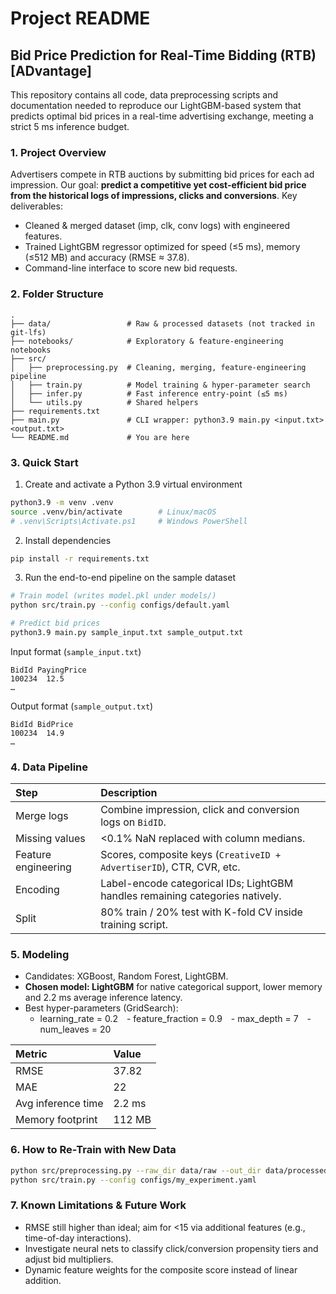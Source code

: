 # Project README

## Bid Price Prediction for Real-Time Bidding (RTB) [ADvantage]

This repository contains all code, data preprocessing scripts and documentation needed to reproduce our LightGBM-based system that predicts optimal bid prices in a real-time advertising exchange, meeting a strict 5 ms inference budget.

### 1. Project Overview

Advertisers compete in RTB auctions by submitting bid prices for each ad impression.
Our goal: **predict a competitive yet cost-efficient bid price from the historical logs of impressions, clicks and conversions**.
Key deliverables:

- Cleaned \& merged dataset (imp, clk, conv logs) with engineered features.
- Trained LightGBM regressor optimized for speed (≤5 ms), memory (≤512 MB) and accuracy (RMSE ≈ 37.8).
- Command-line interface to score new bid requests.


### 2. Folder Structure

```
.
├── data/                 # Raw & processed datasets (not tracked in git-lfs)
├── notebooks/            # Exploratory & feature-engineering notebooks
├── src/
│   ├── preprocessing.py  # Cleaning, merging, feature-engineering pipeline
│   ├── train.py          # Model training & hyper-parameter search
│   ├── infer.py          # Fast inference entry-point (≤5 ms)
│   └── utils.py          # Shared helpers
├── requirements.txt
├── main.py               # CLI wrapper: python3.9 main.py <input.txt> <output.txt>
└── README.md             # You are here
```


### 3. Quick Start

1. Create and activate a Python 3.9 virtual environment
```bash
python3.9 -m venv .venv
source .venv/bin/activate        # Linux/macOS
# .venv\Scripts\Activate.ps1     # Windows PowerShell
```

2. Install dependencies
```bash
pip install -r requirements.txt
```

3. Run the end-to-end pipeline on the sample dataset
```bash
# Train model (writes model.pkl under models/)
python src/train.py --config configs/default.yaml

# Predict bid prices
python3.9 main.py sample_input.txt sample_output.txt
```

Input format (`sample_input.txt`)

```
BidId PayingPrice
100234	12.5
…
```

Output format (`sample_output.txt`)

```
BidId BidPrice
100234	14.9
…
```


### 4. Data Pipeline

| Step | Description |
| :-- | :-- |
| Merge logs | Combine impression, click and conversion logs on `BidID`. |
| Missing values | <0.1% NaN replaced with column medians. |
| Feature engineering | Scores, composite keys (`CreativeID + AdvertiserID`), CTR, CVR, etc. |
| Encoding | Label-encode categorical IDs; LightGBM handles remaining categories natively. |
| Split | 80% train / 20% test with K-fold CV inside training script. |

### 5. Modeling

- Candidates: XGBoost, Random Forest, LightGBM.
- **Chosen model: LightGBM** for native categorical support, lower memory and 2.2 ms average inference latency.
- Best hyper-parameters (GridSearch):
    - learning_rate = 0.2 -  feature_fraction = 0.9 -  max_depth = 7 -  num_leaves = 20

| Metric | Value |
| :-- | :-- |
| RMSE | 37.82 |
| MAE | 22 |
| Avg inference time | 2.2 ms |
| Memory footprint | 112 MB |

### 6. How to Re-Train with New Data

```bash
python src/preprocessing.py --raw_dir data/raw --out_dir data/processed
python src/train.py --config configs/my_experiment.yaml
```

### 7. Known Limitations \& Future Work

- RMSE still higher than ideal; aim for <15 via additional features (e.g., time-of-day interactions).
- Investigate neural nets to classify click/conversion propensity tiers and adjust bid multipliers.
- Dynamic feature weights for the composite score instead of linear addition.
